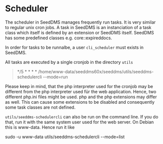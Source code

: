 Scheduler
==========

The scheduler in SeedDMS manages frequently run tasks. It is very similar
to regular unix cron jobs. A task in SeedDMS is an instanciation of a task
class which itself is defined by an extension or SeedDMS itself.
SeedDMS has some predefined classes e.g. core::expireddocs.

In order for tasks to be runnalbe, a user `cli_scheduler` must exists in
SeedDMS.

All tasks are executed by a single cronjob in the directory `utils`

> */5 * * * * /home/www-data/seeddms60x/seeddms/utils/seeddms-schedulercli --mode=run

Please keep in mind, that the php interpreter used for the cronjob may be
different from the php interpreter used für the web application. Hence, two
different php.ini files might be used. php and the php extensions may differ as
well. This can cause some extensions to be disabled and consequently some task
classes are not defined.

`utils/seeddms-schedulercli` can also be run on the command line. If you
do that, run it with the same system user used for the web server. On Debian
this is www-data. Hence run it like

sudo -u www-data utils/seeddms-schedulercli --mode=list

